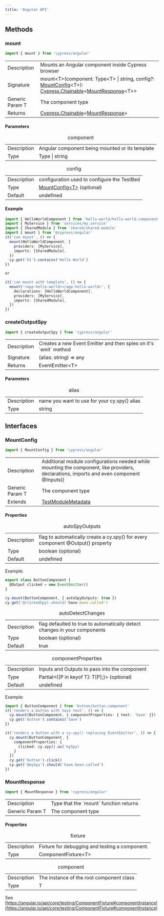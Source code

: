 ```yaml
---
title: 'Angular API'
---
```


## Methods

### mount

```js
import { mount } from 'cypress/angular'
```

<table class="api-table">
  <tr>
    <td>Description</td>
    <td>
      Mounts an Angular component inside Cypress browser
    </td>  
  </tr>
  <tr>
    <td>Signature</td>
    <td>mount&lt;T&gt;(component: Type&lt;T&gt; | string, config?: <a href="#MountConfig">MountConfig</a>&lt;T&gt;): <a href="/guides/core-concepts/introduction-to-cypress#Chains-of-Commands">Cypress.Chainable</a>&lt;<a href="#MountResponse">MountResponse</a>&lt;T&gt;&gt;</td>
  </tr>
  <tr>
    <td>Generic Param T</td>
    <td>
      The component type
    </td>  
  </tr>
  <tr>
    <td>Returns</td>
    <td><a href="/guides/core-concepts/introduction-to-cypress#Chains-of-Commands">Cypress.Chainable</a>&lt;<a href="#MountResponse">MountResponse</a>&gt;</td>
  </tr>
</table>

#### Parameters

<table class="api-table">
  <caption>component</caption>
  <tr>
    <td>Description</td>
    <td>Angular component being mounted or its template</td>
  </tr>
  <tr>
    <td>Type</td>
    <td>Type<T> | string</td>
  </tr>
</table>

<table class="api-table">  
  <caption>config</caption>
  <tr>
    <td>Description</td>
    <td>configuration used to configure the TestBed</td>
  </tr>
  <tr>
    <td>Type</td>
    <td> <a href="#MountConfig">MountConfig&lt;T&gt;</a> (optional)</td>
  </tr>
  <tr>
    <td>Default</td>
    <td>undefined</td>
  </tr>
</table>

#### Example

```ts
import { HelloWorldComponent } from 'hello-world/hello-world.component'
import { MyService } from 'services/my.service'
import { SharedModule } from 'shared/shared.module'
import { mount } from '@cypress/angular'
it('can mount', () => {
  mount(HelloWorldComponent, {
    providers: [MyService],
    imports: [SharedModule],
  })
  cy.get('h1').contains('Hello World')
})

or

it('can mount with template', () => {
  mount('<app-hello-world></app-hello-world>', {
    declarations: [HelloWorldComponent],
    providers: [MyService],
    imports: [SharedModule],
  })
})
```

### createOutputSpy

```js
import { createOutputSpy } from 'cypress/angular'
```

<table class="api-table">
  <tr>
    <td>Description</td>
    <td>
      Creates a new Event Emitter and then spies on it's `emit` method
    </td>  
  </tr>
  <tr>
    <td>Signature</td>
    <td>(alias: string) => any</td>
  </tr>
  <tr>
    <td>Returns</td>
    <td>EventEmitter&lt;T&gt;</td>
  </tr>
</table>

#### Parameters

<table class="api-table">
  <caption>alias</caption>
  <tr>
    <td>Description</td>
    <td>name you want to use for your cy.spy() alias</td>
  </tr>
  <tr>
    <td>Type</td>
    <td>string</td>
  </tr>
</table>

## Interfaces

### MountConfig

```js
import { MountConfig } from 'cypress/angular'
```

<table class="api-table">
  <tr>
    <td>Description</td>
    <td>
      Additional module configurations needed while mounting the component, like providers, declarations, imports and even component @Inputs()
    </td>  
  </tr>
  <tr>
    <td>Generic Param T</td>
    <td>
      The component type
    </td>  
  </tr>
  <tr>
    <td>Extends</td>
    <td><a href="https://angular.io/api/core/testing/TestModuleMetadata" target="_blank">TestModuleMetadata</a></td>
  </tr>
</table>

#### Properties

<table class="api-table">
  <caption>autoSpyOutputs</caption>
  <tr>
    <td>Description</td>
    <td>flag to automatically create a cy.spy() for every component @Output() property</td>
  </tr>
  <tr>
    <td>Type</td>
    <td>boolean (optional)</td>
  </tr>
  <tr>
    <td>Default</td>
    <td>undefined</td>
  </tr>  
</table>

Example:

```ts
export class ButtonComponent {
  @Output clicked = new EventEmitter()
}

cy.mount(ButtonComponent, { autoSpyOutputs: true })
cy.get('@clickedSpy).should('have.been.called')
```

<table class="api-table">
  <caption>autoDetectChanges</caption>
  <tr>
    <td>Description</td>
    <td>flag defaulted to true to automatically detect changes in your components</td>
  </tr>
  <tr>
    <td>Type</td>
    <td>boolean (optional)</td>
  </tr>
  <tr>
    <td>Default</td>
    <td>true</td>
  </tr>  
</table>

<table class="api-table">
  <caption>componentProperties</caption>
  <tr>
    <td>Description</td>
    <td>Inputs and Outputs to pass into the component</td>
  </tr>
  <tr>
    <td>Type</td>
    <td>Partial&lt;{[P in keyof T]: T[P];}&gt; (optional)</td>
  </tr>
  <tr>
    <td>Default</td>
    <td>undefined</td>
  </tr>  
</table>

Example:

```ts
import { ButtonComponent } from 'button/button.component'
it('renders a button with Save text', () => {
  cy.mount(ButtonComponent, { componentProperties: { text: 'Save' }})
  cy.get('button').contains('Save')
})

it('renders a button with a cy.spy() replacing EventEmitter', () => {
  cy.mount(ButtonComponent, {
    componentProperties: {
      clicked: cy.spy().as('mySpy)
    }
  })
  cy.get('button').click()
  cy.get('@mySpy').should('have.been.called')
})
```

### MountResponse

```js
import { MountResponse } from 'cypress/angular'
```

<table class="api-table">
  <tr>
    <td>Description</td>
    <td>
      Type that the `mount` function returns
    </td>  
  </tr>
  <tr>
    <td>Generic Param T</td>
    <td>
      The component type
    </td>  
  </tr>
</table>

#### Properties

<table class="api-table">
  <caption>fixture</caption>
  <tr>
    <td>Description</td>
    <td>Fixture for debugging and testing a component.</td>
  </tr>
  <tr>
    <td>Type</td>
    <td>ComponentFixture&lt;T&gt;</td>
  </tr>
</table>

<table class="api-table">
  <caption>component</caption>
  <tr>
    <td>Description</td>
    <td>The instance of the root component class</td>
  </tr>
  <tr>
    <td>Type</td>
    <td>T</td>
  </tr>
</table>

See
[https://angular.io/api/core/testing/ComponentFixture#componentInstance](https://angular.io/api/core/testing/ComponentFixture#componentInstance)
